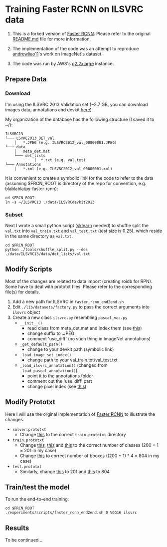 # Training Faster RCNN on ILSVRC data

1. This is a forked version of [Faster RCNN](https://github.com/rbgirshick/py-faster-rcnn). Please refer to the original [README.md](https://github.com/rbgirshick/py-faster-rcnn/blob/master/README.md) file for more information.

2. The implementation of the code was an attempt to reproduce [andrewliao11](https://github.com/andrewliao11/py-faster-rcnn-imagenet)'s work on ImageNet's dataset.

3. The code was run by AWS's [g2.2xlarge](https://aws.amazon.com/ec2/instance-types/) instance. 

## Prepare Data
### Download
I'm using the ILSVRC 2013 Validation set (~2.7 GB, you can download images data, annotations and devkit [here](http://image-net.org/challenges/LSVRC/2014/download-images-5jj5.php)).

My organization of the database has the following structure (I saved it to ~/):
```
ILSVRC13 
└─── LSVRC2013_DET_val
    │   *.JPEG (e.g. ILSVRC2012_val_00000001.JPEG)
└─── data
    │   meta_det.mat
    └─── det_lists
             │  *.txt (e.g. val.txt)
└─── Annotations
    │   *.xml (e.g. ILSVRC2012_val_00000001.xml)
```

It is convenient to create a symbolic link for the code to refer to the data (assuming $FRCN_ROOT is directory of the repo for convention, e.g. blablabla/py-faster-rcnn):

```
cd $FRCN_ROOT
ln -s ~/ILSVRC13 ./data/ILSVRCdevkit2013
```
### Subset
Next I wrote a small python script ([sklearn](http://scikit-learn.org/stable/) needed) to shuffle split the ```val.txt``` into ```val_train.txt``` and ```val_test.txt``` (test size is 0.25), which reside in the same directory as ```val.txt```.

```
cd $FRCN_ROOT
python ./tools/shuffle_split.py --des ./data/ILSVRC13/data/det_lists/val.txt
```
## Modify Scripts
Most of the changes are related to data import (creating roidb for RPN). Some have to deal with prototxt files.
Please refer to the corresponding file(s) for details.

1. Add a new path for ILSVRC in ```faster_rcnn_end2end.sh```
2. Edit ```./lib/datasets/factory.py``` to pass the correct arguments into ```ilsvrc``` object
3. Create a new class ```ilsvrc.py``` resembling ```pascal_voc.py```
    * ```__init__()```
        * read class from meta_det.mat and index them (see [this](https://github.com/andrewliao11/py-faster-rcnn-imagenet/blob/master/README.md))
        * change suffix to .JPEG
        * comment 'use_diff' (no such thing in ImageNet annotations)
    * ```_get_default_path()```
        * change to your devkit path (symbolic link)
    * ```_load_image_set_index()```
        * change path to your val_train.txt/val_test.txt
    * ```_load_ilsvrc_annotation()``` (changed from ```_load_pascal_annotation()```)
        * point it to the annotations folder
        * comment out the 'use_diff' part
        * change pixel index (see [this](https://github.com/andrewliao11/py-faster-rcnn-imagenet/blob/master/README.md))

## Modify Prototxt
Here I will use the orginal implementation of [Faster RCNN](https://github.com/rbgirshick/py-faster-rcnn) to illustrate the changes.

* ```solver.prototxt```
    * Change [this](https://github.com/rbgirshick/py-faster-rcnn) to the correct ```train.prototxt``` directory
* ```train.prototxt```
    * Change [this](https://github.com/rbgirshick/py-faster-rcnn/blob/master/models/pascal_voc/VGG16/faster_rcnn_end2end/train.prototxt#L11), [this](https://github.com/rbgirshick/py-faster-rcnn/blob/master/models/pascal_voc/VGG16/faster_rcnn_end2end/train.prototxt#L530) and [this](https://github.com/rbgirshick/py-faster-rcnn/blob/master/models/pascal_voc/VGG16/faster_rcnn_end2end/train.prototxt#L620) to the correct number of classes (200 + 1 = 201 in my case)
    * Change [this](https://github.com/rbgirshick/py-faster-rcnn/blob/master/models/pascal_voc/VGG16/faster_rcnn_end2end/train.prototxt#L643) to correct number of bboxes ((200 + 1) * 4 = 804 in my case)
* ```test.prototxt```
    * Similarly, change [this](https://github.com/rbgirshick/py-faster-rcnn/blob/master/models/pascal_voc/VGG16/faster_rcnn_end2end/test.prototxt#L567) to 201 and [this](https://github.com/rbgirshick/py-faster-rcnn/blob/master/models/pascal_voc/VGG16/faster_rcnn_end2end/test.prototxt#L592) to 804

## Train/test the model
To run the end-to-end training:

```
cd $FRCN_ROOT
./experiments/scripts/faster_rcnn_end2end.sh 0 VGG16 ilsvrc
```

## Results
To be continued...
